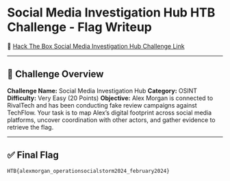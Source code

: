 # Social Media Investigation Hub HTB Challenge - Flag Writeup

🔗 [Hack The Box Social Media Investigation Hub Challenge Link](https://app.hackthebox.com/challenges/Social%2520Media%2520Investigation%2520Hub)

---

## 🎯 Challenge Overview

**Challenge Name:** Social Media Investigation Hub
**Category:** OSINT
**Difficulty:** Very Easy (20 Points)
**Objective:**
Alex Morgan is connected to RivalTech and has been conducting fake review campaigns against TechFlow.
Your task is to map Alex’s digital footprint across social media platforms, uncover coordination with other actors, and gather evidence to retrieve the flag.

---

## ✅ Final Flag

```
HTB{alexmorgan_operationsocialstorm2024_february2024}
```
